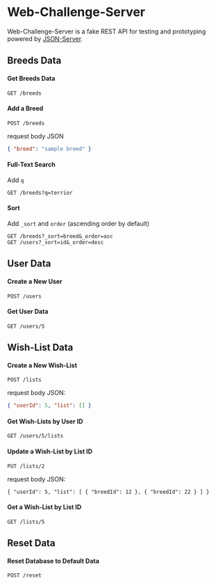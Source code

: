 # Web-Challenge-Server
Web-Challenge-Server is a fake REST API for testing and prototyping powered by [JSON-Server](https://github.com/typicode/json-server).

## Breeds Data

#### Get Breeds Data
```
GET /breeds
```

#### Add a Breed
```
POST /breeds
```
request body JSON
```json
{ "breed": "sample breed" }
```
#### Full-Text Search
Add `q`
```
GET /breeds?q=terrior
```

#### Sort
Add `_sort` and `order` (ascending order by default)

```
GET /breeds?_sort=breed&_order=asc
GET /users?_sort=id&_order=desc
```

## User Data

#### Create a New User
```
POST /users
```

#### Get User Data
```
GET /users/5
```

## Wish-List Data

#### Create a New Wish-List
```
POST /lists
```
request body JSON:
```json
{ "userId": 5, "list": [] }
```


#### Get Wish-Lists by User ID
```
GET /users/5/lists
```

#### Update a Wish-List by List ID
```
PUT /lists/2
```
request body JSON:
```
{ "userId": 5, "list": [ { "breedId": 12 }, { "breedId": 22 } ] }
```

#### Get a Wish-List by List ID
```
GET /lists/5
```


## Reset Data
#### Reset Database to Default Data
```
POST /reset
```
